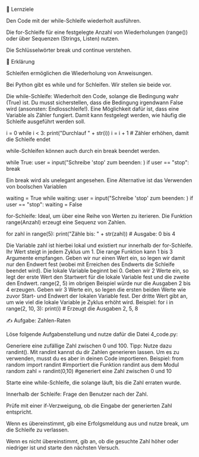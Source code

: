 🎯 Lernziele

Den Code mit der while-Schleife wiederholt ausführen.

Die for-Schleife für eine festgelegte Anzahl von Wiederholungen (range()) oder über Sequenzen (Strings, Listen) nutzen.

Die Schlüsselwörter break und continue verstehen.

📝 Erklärung

Schleifen ermöglichen die Wiederholung von Anweisungen.

Bei Python gibt es while und for Schleifen. Wir stellen sie beide vor.

Die while-Schleife: Wiederholt den Code, solange die Bedingung wahr (True) ist. Du musst sicherstellen, dass die Bedingung irgendwann False wird (ansonsten: Endlosschleife!).
Eine Möglichkeit dafür ist, dass eine Variable als Zähler fungiert. Damit kann festgelegt werden, wie häufig die Schleife ausgeführt werden soll.

i = 0
while i < 3:
    print("Durchlauf " + str(i))
    i = i + 1 # Zähler erhöhen, damit die Schleife endet

while-Schleifen können auch durch ein break beendet werden.

while True:
    user = input("Schreibe 'stop' zum beenden: )
    if user == "stop":
        break

Ein break wird als unelegant angesehen. Eine Alternative ist das Verwenden von boolschen Variablen

waiting = True
while waiting:
    user = input("Schreibe 'stop' zum beenden: )
    if user == "stop":
        waiting = False

for-Schleife: Ideal, um über eine Reihe von Werten zu iterieren. Die Funktion range(Anzahl) erzeugt eine Sequenz von Zahlen.

for zahl in range(5):
    print("Zähle bis: " + str(zahl)) # Ausgabe: 0 bis 4

Die Variable zahl ist hierbei lokal und existiert nur innerhalb der for-Schleife. Ihr Wert steigt in jedem Zyklus um 1.
Die range Funktion kann 1 bis 3 Argumente empfangen. Geben wir nur einen Wert ein, so legen wir damit nur den Endwert fest (wobei mit Erreichen des Endwerts die Schleife beendet wird). Die lokale Variable beginnt bei 0.
Geben wir 2 Werte ein, so legt der erste Wert den Startwert für die lokale Variable fest und die zweite den Endwert. range(2, 5) im obrigen Beispiel würde nur die Ausgaben 2 bis 4 erzeugen.
Geben wir 3 Werte ein, so legen die ersten beiden Werte wie zuvor Start- und Endwert der lokalen Variable fest. Der dritte Wert gibt an, um wie viel die lokale Variable je Zyklus erhöht wird. Beispiel:
for i in range(2, 10, 3):
    print(i) # Erzeugt die Ausgaben 2, 5, 8

✍️ Aufgabe: Zahlen-Raten

Löse folgende Aufgabenstellung und nutze dafür die Datei 4_code.py:

Generiere eine zufällige Zahl zwischen 0 und 100.
Tipp: Nutze dazu randint(). Mit randint kannst du dir Zahlen generieren lassen. Um es zu verwenden, musst du es aber in deinen Code importieren.
Beispiel:
from random import randint #importiert die Funktion randint aus dem Modul random
zahl = randint(0,10) #generiert eine Zahl zwischen 0 und 10

Starte eine while-Schleife, die solange läuft, bis die Zahl erraten wurde.

Innerhalb der Schleife: Frage den Benutzer nach der Zahl.

Prüfe mit einer if-Verzweigung, ob die Eingabe der generierten Zahl entspricht.

Wenn es übereinstimmt, gib eine Erfolgsmeldung aus und nutze break, um die Schleife zu verlassen.

Wenn es nicht übereinstimmt, gib an, ob die gesuchte Zahl höher oder niedriger ist und starte den nächsten Versuch.